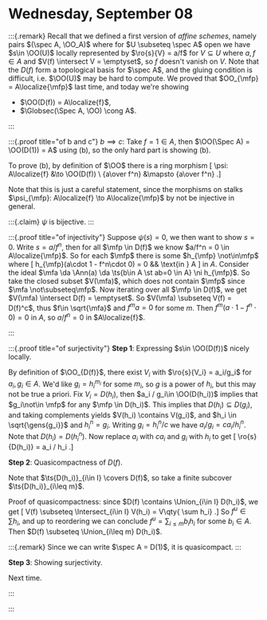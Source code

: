 # Wednesday, September 08



:::{.remark}
Recall that we defined a first version of *affine schemes*, namely pairs $(\spec A, \OO_A)$ where for $U \subseteq \spec A$ open we have $s\in \OO(U)$ locally represented by $\ro{s}{V} = a/f$ for $V \subseteq U$ where $a, f\in A$ and $V(f) \intersect V = \emptyset$, so $f$ doesn't vanish on $V$.
Note that the $D(f)$ form a topological basis for $\spec A$, and the gluing condition is difficult, i.e. $\OO(U)$ may be hard to compute.
We proved that $OO_{\mfp} = A\localize{\mfp}$ last time, and today we're showing

- $\OO(D(f)) = A\localize{f}$,
- $\Globsec(\Spec A, \OO) \cong A$.

:::


:::{.proof title="of b and c"}
$b\implies c$:
Take $f=1\in A$, then $\OO(\Spec A) = \OO(D(1)) = A$ using (b), so the only hard part is showing (b).

To prove (b), by definition of $\OO$ there is a ring morphism
\[
\psi: A\localize{f} &\to \OO(D(f)) \\
{a\over f^n} &\mapsto {a\over f^n}
.\]

Note that this is just a careful statement, since the morphisms on stalks $\psi_{\mfp}: A\localize{f} \to A\localize{\mfp}$ by not be injective in general.


:::{.claim}
$\psi$ is bijective.
:::

:::{.proof title="of injectivity"}
Suppose $\psi(s) = 0$, we then want to show $s=0$.
Write $s = a/f^n$, then for all $\mfp \in D(f)$ we know $a/f^n = 0 \in A\localize{\mfp}$.
So for each $\mfp$ there is some $h_{\mfp} \not\in\mfp$ where 
\[
h_{\mfp}(a\cdot 1 - f^n\cdot 0) = 0 && \text{in } A
\]
in $A$.
Consider the ideal $\mfa \da \Ann(a) \da \ts{b\in A \st ab=0 \in A} \ni h_{\mfp}$.
So take the closed subset $V(\mfa)$, which does not contain $\mfp$ since $\mfa \not\subseteq\mfp$.
Now iterating over all $\mfp \in D(f)$, we get $V(\mfa) \intersect D(f) = \emptyset$.
So $V(\mfa) \subseteq V(f) = D(f)^c$, thus $f\in \sqrt{\mfa}$ and $f^m a = 0$ for some $m$.
Then $f^m(a\cdot 1 - f^n\cdot 0) = 0$ in $A$, so $a/f^n = 0$ in $A\localize{f}$.

:::


:::{.proof title="of surjectivity"}
**Step 1**: Expressing $s\in \OO(D(f))$ nicely locally.

By definition of $\OO_{D(f)}$, there exist $V_i$ with $\ro{s}{V_i} = a_i/g_i$ for $a_i, g_i\in A$.
We'd like $g_i = h_i^{m_i}$ for some $m_i$, so $g$ is a power of $h_i$, but this may not be true a priori.
Fix $V_i = D(h_i)$, then $a_i / g_i\in \OO(D(h_i))$ implies that $g_i\not\in \mfp$ for any $\mfp \in D(h_i)$.
This implies that $D(h_i) \subseteq D(g_i)$, and taking complements yields $V(h_i) \contains V(g_i)$, and $h_i \in \sqrt{\gens{g_i}}$ and $h_i^{n} = g_i$.
Writing $g_i = h_i^n/c$ we have $a_i/g_i = ca_i / h_i^n$.
Note that $D(h_i) = D(h_i^n)$.
Now replace $a_i$ with $ca_i$ and $g_i$ with $h_i$ to get 
\[
\ro{s}{D(h_i)} = a_i / h_i
.\]

**Step 2**: Quasicompactness of $D(f)$.

Note that $\ts{D(h_i)}_{i\in I} \covers D(f)$, so take a finite subcover $\ts{D(h_i)}_{i\leq m}$.

Proof of quasicompactness: since $D(f) \contains \Union_{i\in I} D(h_i)$, we get 
\[
V(f) \subseteq \Intersect_{i\in I} V(h_i) = V\qty{ \sum h_i}
.\]
So $f^u \in \sum h_i$, and up to reordering we can conclude $f^u = \sum_{i\leq m} b_i h_i$ for some $b_i \in A$.
Then $D(f) \subseteq \Union_{i\leq m} D(h_i)$.

:::{.remark}
Since we can write $\spec A = D(1)$, it is quasicompact.
:::

**Step 3**: Showing surjectivity.

Next time.

:::


:::



